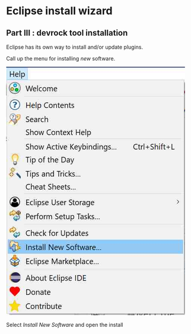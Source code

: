 # Eclipse install wizard

## Part III : devrock tool installation 

Eclipse has its own way to install and/or update plugins. 

Call up the menu for installing *new* software.

![picture of Eclipse submenu](./images/02.devrock.jpg "Eclipse install menu call")

Select *Install New Software* and open the install





